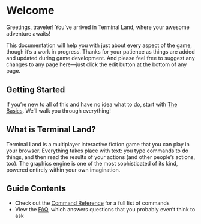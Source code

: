 # Welcome

Greetings, traveler! You’ve arrived in Terminal Land, where your awesome adventure awaits!

This documentation will help you with just about every aspect of the game, though it’s a work in progress. Thanks for your patience as things are added and updated during game development. And please feel free to suggest any changes to any page here—just click the edit button at the bottom of any page.

## Getting Started

If you’re new to all of this and have no idea what to do, start with [The Basics](basics.md). We’ll walk you through everything!

## What is Terminal Land?

Terminal Land is a multiplayer interactive fiction game that you can play in your browser. Everything takes place with text: you type commands to do things, and then read the results of your actions (and other people’s actions, too). The graphics engine is one of the most sophisticated of its kind, powered entirely within your own imagination.

## Guide Contents

* Check out the [Command Reference](commands.md) for a full list of commands
* View the [FAQ](faq.md), which answers questions that you probably even’t think to ask
